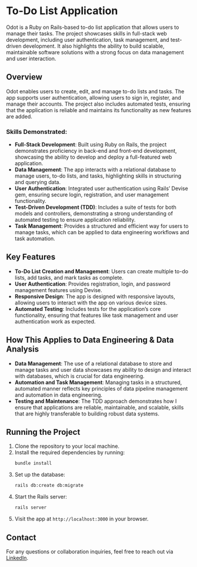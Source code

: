 # To-Do List Application

Odot is a Ruby on Rails-based to-do list application that allows users to manage their tasks. The project showcases skills in full-stack web development, including user authentication, task management, and test-driven development. It also highlights the ability to build scalable, maintainable software solutions with a strong focus on data management and user interaction.

## Overview

Odot enables users to create, edit, and manage to-do lists and tasks. The app supports user authentication, allowing users to sign in, register, and manage their accounts. The project also includes automated tests, ensuring that the application is reliable and maintains its functionality as new features are added.

### Skills Demonstrated:

- **Full-Stack Development**: Built using Ruby on Rails, the project demonstrates proficiency in back-end and front-end development, showcasing the ability to develop and deploy a full-featured web application.
- **Data Management**: The app interacts with a relational database to manage users, to-do lists, and tasks, highlighting skills in structuring and querying data.
- **User Authentication**: Integrated user authentication using Rails’ Devise gem, ensuring secure login, registration, and user management functionality.
- **Test-Driven Development (TDD)**: Includes a suite of tests for both models and controllers, demonstrating a strong understanding of automated testing to ensure application reliability.
- **Task Management**: Provides a structured and efficient way for users to manage tasks, which can be applied to data engineering workflows and task automation.

## Key Features

- **To-Do List Creation and Management**: Users can create multiple to-do lists, add tasks, and mark tasks as complete.
- **User Authentication**: Provides registration, login, and password management features using Devise.
- **Responsive Design**: The app is designed with responsive layouts, allowing users to interact with the app on various device sizes.
- **Automated Testing**: Includes tests for the application’s core functionality, ensuring that features like task management and user authentication work as expected.
  
## How This Applies to Data Engineering & Data Analysis

- **Data Management**: The use of a relational database to store and manage tasks and user data showcases my ability to design and interact with databases, which is crucial for data engineering.
- **Automation and Task Management**: Managing tasks in a structured, automated manner reflects key principles of data pipeline management and automation in data engineering.
- **Testing and Maintenance**: The TDD approach demonstrates how I ensure that applications are reliable, maintainable, and scalable, skills that are highly transferable to building robust data systems.

## Running the Project

1. Clone the repository to your local machine.
2. Install the required dependencies by running:
   ```bash
   bundle install
   ```
3. Set up the database:
   ```bash
   rails db:create db:migrate
   ```
4. Start the Rails server:
   ```bash
   rails server
   ```
5. Visit the app at `http://localhost:3000` in your browser.

## Contact

For any questions or collaboration inquiries, feel free to reach out via [LinkedIn](https://www.linkedin.com/in/nathan-pena-995a7155/).
